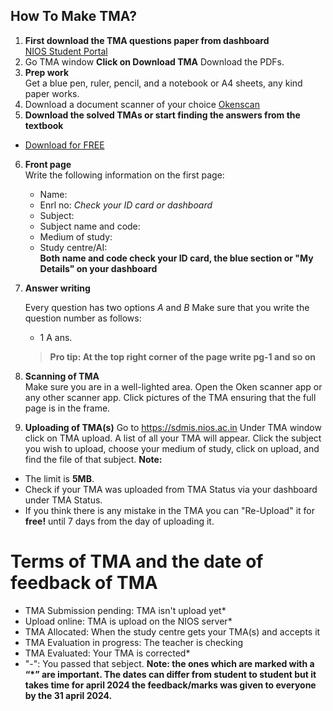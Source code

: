 How To Make TMA?
----------

1. **First download the TMA questions paper from dashboard**  
     [NIOS Student Portal](https://sdmis.nios.ac.in)
2. Go TMA window **Click on Download TMA** Download the PDFs.
3. **Prep work**  
   Get a blue pen, ruler, pencil, and a notebook or A4 sheets, any kind paper works.
4. Download a document scanner of your choice 
[Okenscan](https://play.google.com/store/apps/details?id=com.cambyte.okenscan)
5. **Download the solved TMAs or start finding the answers from the textbook**
- [Download for FREE](https://drive.google.com/drive/folders/1eFHUKAtpzh-rBjDm4k4zfn3_AZmu0Byh)
6. **Front page**  
   Write the following information on the first page:
   - Name: 
   - Enrl no: *Check your ID card or dashboard*
   - Subject:
   - Subject name and code:
   - Medium of study:
   - Study centre/AI:  
     **Both name and code check your ID card, the blue section or "My Details" on your dashboard**
7. **Answer writing**  

   Every question has two options *A* and *B* Make sure that you write the question number as follows:
   - 1 A ans.  
   > **Pro tip: At the top right corner of the page write pg-1 and so on**
8. **Scanning of TMA**  
   Make sure you are in a well-lighted area. Open the Oken scanner app or any other scanner app. Click pictures of the TMA ensuring that the full page is in the frame.
9. **Uploading of TMA(s)** Go to https://sdmis.nios.ac.in Under TMA window click on TMA upload. A list of all your TMA will appear. Click the subject you wish to upload, choose your medium of study, click on upload, and find the file of that subject.
**Note:**
- The limit is  **5MB**.
- Check if your TMA was uploaded from TMA Status via your dashboard under TMA Status.
- If you think there is any mistake in the TMA you can "Re-Upload" it for **free!** until 7 days from the day of uploading it.
   
# Terms of TMA and the date of feedback of TMA
- TMA Submission pending: TMA isn't upload yet*
- Upload online: TMA is upload on the NIOS server*
 - TMA Allocated: When the study centre gets your TMA(s) and accepts it
- TMA Evaluation in progress: The teacher is checking
- TMA Evaluated: Your TMA is corrected*
-  "-": You passed that sebject.
**Note: the ones which are marked with a “*” are important. The dates can differ from student to student but it takes time for april 2024 the feedback/marks was given to everyone by the 31 april 2024.**

   

